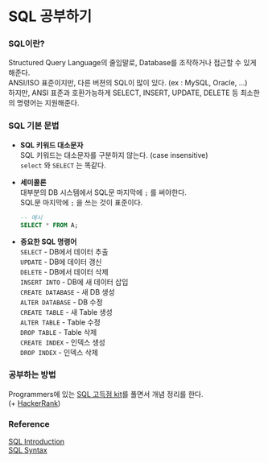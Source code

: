# SQL 공부하기

### SQL이란?
Structured Query Language의 줄임말로, Database를 조작하거나 접근할 수 있게 해준다.<br>
ANSI/ISO 표준이지만, 다른 버젼의 SQL이 많이 있다. (ex : MySQL, Oracle, ...)<br>
하지만, ANSI 표준과 호환가능하게 SELECT, INSERT, UPDATE, DELETE 등 최소한의 명령어는 지원해준다.<br>
### SQL 기본 문법

- **SQL 키워드 대소문자**<br>
    SQL 키워드는 대소문자를 구분하지 않는다. (case insensitive)<br>
    `select` 와 `SELECT` 는 똑같다.<br>
    
- **세미콜론**<br>
    대부분의 DB 시스템에서 SQL문 마지막에 `;` 를 써야한다.<br>
    SQL문 마지막에 `;` 을 쓰는 것이 표준이다.<br>
    ```sql
    -- 예시
    SELECT * FROM A;
    ```

- **중요한 SQL 명령어**<br>
    `SELECT` - DB에서 데이터 추출<br>
    `UPDATE` - DB에 데이터 갱신<br>
    `DELETE` - DB에서 데이터 삭제<br>
    `INSERT INTO` - DB에 새 데이터 삽입<br>
    `CREATE DATABASE` - 새 DB 생성<br>
    `ALTER DATABASE` - DB 수정<br>
    `CREATE TABLE` - 새 Table 생성<br>
    `ALTER TABLE` - Table 수정<br>
    `DROP TABLE` - Table 삭제<br>
    `CREATE INDEX` - 인덱스 생성<br>
    `DROP INDEX` - 인덱스 삭제<br>

### 공부하는 방법
Programmers에 있는 [SQL 고득점 kit](https://school.programmers.co.kr/learn/challenges?tab=sql_practice_kit)를 풀면서 개념 정리를 한다.<br>
(+ [HackerRank](https://www.hackerrank.com/domains/sql))

### Reference
[SQL Introduction](https://www.w3schools.com/sql/sql_intro.asp)<br>
[SQL Syntax](https://www.w3schools.com/sql/sql_syntax.asp)<br>
